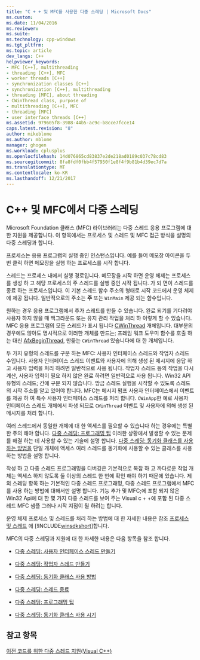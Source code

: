 ```yaml
---
title: "C + + 및 MFC를 사용한 다중 스레딩 | Microsoft Docs"
ms.custom: 
ms.date: 11/04/2016
ms.reviewer: 
ms.suite: 
ms.technology: cpp-windows
ms.tgt_pltfrm: 
ms.topic: article
dev_langs: C++
helpviewer_keywords:
- MFC [C++], multithreading
- threading [C++], MFC
- worker threads [C++]
- synchronization classes [C++]
- synchronization [C++], multithreading
- threading [MFC], about threading
- CWinThread class, purpose of
- multithreading [C++], MFC
- threading [MFC]
- user interface threads [C++]
ms.assetid: 979605f8-3988-44b5-ac9c-b8cce7fcce14
caps.latest.revision: "8"
author: mikeblome
ms.author: mblome
manager: ghogen
ms.workload: cplusplus
ms.openlocfilehash: 14d076865cd83837e2de218ad0189c037c78cd83
ms.sourcegitcommit: 8fa8fdf0fbb4f57950f1e8f4f9b81b4d39ec7d7a
ms.translationtype: MT
ms.contentlocale: ko-KR
ms.lasthandoff: 12/21/2017
---
```

# <a name="multithreading-with-c-and-mfc"></a>C++ 및 MFC에서 다중 스레딩
Microsoft Foundation 클래스 (MFC) 라이브러리는 다중 스레드 응용 프로그램에 대 한 지원을 제공합니다. 이 항목에서는 프로세스 및 스레드 및 MFC 접근 방식을 설명의 다중 스레딩과 합니다.  
  
 프로세스는 응용 프로그램의 실행 중인 인스턴스입니다. 예를 들어 메모장 아이콘을 두 번 클릭 하면 메모장을 실행 하는 프로세스를 시작 합니다.  
  
 스레드는 프로세스 내에서 실행 경로입니다. 메모장을 시작 하면 운영 체제는 프로세스를 생성 하 고 해당 프로세스의 주 스레드를 실행 중인 시작 됩니다. 가 되 면이 스레드를 종료 하는 프로세스입니다. 이 기본 스레드 함수 주소의 형태로 시작 코드에서 운영 체제에 제공 됩니다. 일반적으로의 주소는 **주** 또는 `WinMain` 제공 되는 함수입니다.  
  
 원하는 경우 응용 프로그램에서 추가 스레드를 만들 수 있습니다. 완료 되기를 기다려야 사용자 하지 않을 때 백그라운드 또는 유지 관리 작업을 처리 하 이렇게 할 수 있습니다. MFC 응용 프로그램의 모든 스레드가 표시 됩니다 [CWinThread](../mfc/reference/cwinthread-class.md) 개체입니다. 대부분의 경우에도 않아도 명시적으로 이러한 개체를 만드는; 프레임 워크 도우미 함수를 호출 하는 대신 [AfxBeginThread](../mfc/reference/application-information-and-management.md#afxbeginthread), 만듦는 `CWinThread` 있습니다에 대 한 개체입니다.  
  
 두 가지 유형의 스레드를 구분 하는 MFC: 사용자 인터페이스 스레드와 작업자 스레드 수입니다. 사용자 인터페이스 스레드 이벤트와 사용자에 의해 생성 된 메시지에 응답 하 고 사용자 입력을 처리 하려면 일반적으로 사용 됩니다. 작업자 스레드 등의 작업을 다시 계산, 사용자 입력이 필요 하지 않은 완료 하려면 일반적으로 사용 됩니다. Win32 API 유형의 스레드; 간에 구분 되지 않습니다. 방금 스레드 실행을 시작할 수 있도록 스레드의 시작 주소를 알고 있어야 합니다. MFC는 메시지 펌프 사용자 인터페이스에서 이벤트를 제공 하 여 특수 사용자 인터페이스 스레드를 처리 합니다. `CWinApp`한 예로 사용자 인터페이스 스레드 개체에서 파생 되므로 `CWinThread` 이벤트 및 사용자에 의해 생성 된 메시지를 처리 합니다.  
  
 여러 스레드에서 동일한 개체에 대 한 액세스를 필요할 수 있습니다 하는 경우에는 특별 한 주의 해야 합니다. [다중 스레딩: 프로그래밍 팁](../parallel/multithreading-programming-tips.md) 이러한 상황에서 발생할 수 있는 문제를 해결 하는 데 사용할 수 있는 기술에 설명 합니다. [다중 스레딩: 동기화 클래스를 사용 하는 방법을](../parallel/multithreading-how-to-use-the-synchronization-classes.md) 단일 개체에 액세스 여러 스레드를 동기화에 사용할 수 있는 클래스를 사용 하는 방법을 설명 합니다.  
  
 작성 하 고 다중 스레드 프로그래밍을 디버깅은 기본적으로 복잡 하 고 까다로운 작업 개체는 액세스 하지 않도록 둘 이상의 스레드 한 번에 확인 해야 하기 때문에 있습니다. 제외 스레딩 항목 하는 기본적인 다중 스레드 프로그래밍, 다중 스레드 프로그램에서 MFC를 사용 하는 방법에 대해서만 설명 합니다. 기능 추가 및 MFC;에 포함 되지 않은 Win32 Api에 대 한 몇 가지 다중 스레드를 보여 주는 Visual c + +에 포함 된 다중 스레드 MFC 샘플 그러나 시작 지점이 될 하려는 합니다.  
  
 운영 체제 프로세스 및 스레드를 처리 하는 방법에 대 한 자세한 내용은 참조 [프로세스 및 스레드](http://msdn.microsoft.com/library/windows/desktop/ms684841) 에 [!INCLUDE[winsdkshort](../atl-mfc-shared/reference/includes/winsdkshort_md.md)]합니다.  
  
 MFC의 다중 스레딩과 지원에 대 한 자세한 내용은 다음 항목을 참조 합니다.  
  
-   [다중 스레딩: 사용자 인터페이스 스레드 만들기](../parallel/multithreading-creating-user-interface-threads.md)  
  
-   [다중 스레딩: 작업자 스레드 만들기](../parallel/multithreading-creating-worker-threads.md)  
  
-   [다중 스레딩: 동기화 클래스 사용 방법](../parallel/multithreading-how-to-use-the-synchronization-classes.md)  
  
-   [다중 스레딩: 스레드 종료](../parallel/multithreading-terminating-threads.md)  
  
-   [다중 스레딩: 프로그래밍 팁](../parallel/multithreading-programming-tips.md)  
  
-   [다중 스레딩: 동기화 클래스 사용 시기](../parallel/multithreading-when-to-use-the-synchronization-classes.md)  
  
## <a name="see-also"></a>참고 항목  
 [이전 코드를 위한 다중 스레드 지원(Visual C++)](../parallel/multithreading-support-for-older-code-visual-cpp.md)
